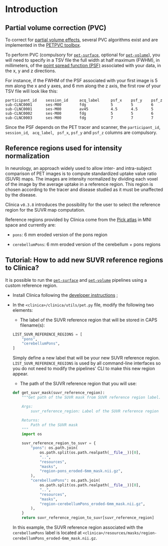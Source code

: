 # Introduction


## Partial volume correction (PVC)

To correct for [partial volume effects](http://www.turkupetcentre.net/petanalysis/image_pve.html), several PVC algorithms exist and are implemented in the [PETPVC toolbox](https://github.com/UCL/PETPVC).

To perform PVC (compulsory for [`pet-surface`](../PET_Surface), optional for [`pet-volume`](../PET_Volume)), you will need to specify in a TSV file the full width at half maximum (FWHM), in millimeters, of the [point spread function (PSF)](https://en.wikipedia.org/wiki/Point_spread_function) associated with your data, in the x, y and z directions.

For instance, if the FWHM of the PSF associated with your first image is 5 mm along the x and y axes, and 6 mm along the z axis, the first row of your TSV file will look like this:

```
participant_id    session_id     acq_label     psf_x    psf_y    psf_z
sub-CLNC0001      ses-M00        fdg           5        5        6
sub-CLNC0001      ses-M00        av45          4.5      4.5      5
sub-CLNC0002      ses-M00        fdg           5        5        6
sub-CLNC0003      ses-M00        fdg           7        7        7
```

Since the PSF depends on the PET tracer and scanner, the `participant_id`, `session_id`, ` acq_label`, ` psf_x`, `psf_y` and `psf_z` columns are compulsory.


## Reference regions used for intensity normalization

In neurology, an approach widely used to allow inter- and intra-subject comparison of PET images is to compute standardized uptake value ratio (SUVR) maps. The images are intensity normalized by dividing each voxel of the image by the average uptake in a reference region. This region is chosen according to the tracer and disease studied as it must be unaffected by the disease.

Clinica `v0.3.8` introduces the possibility for the user to select the reference region for the SUVR map computation.

Reference regions provided by Clinica come from the [Pick atlas](https://www.nitrc.org/projects/wfu_pickatlas) in MNI space and currently are:

- `pons`: 6 mm eroded version of the pons region

- `cerebellumPons`:  6 mm eroded version of the cerebellum + pons regions

## Tutorial: How to add new SUVR reference regions to Clinica?

It is possible to run the [`pet-surface`](../PET_Surface) and [`pet-volume`](../PET_Volume) pipelines using a custom reference region.

- Install Clinica following the [developer instructions](../../Installation/#install-clinica) ;

- In the `<clinica>/clinica/utils/pet.py` file, modify the following two elements:
    - The label of the SUVR reference region that will be stored in CAPS filename(s):
    ```python
    LIST_SUVR_REFERENCE_REGIONS = [
        "pons",
        "cerebellumPons",
    ]
    ```
    Simply define a new label that will be your new SUVR reference region. `LIST_SUVR_REFERENCE_REGIONS` is used by all command-line interfaces so you do not need to modify the pipelines' CLI to make this new region appear.

    - The path of the SUVR reference region that you will use:
    ```python
    def get_suvr_mask(suvr_reference_region):
        """Get path of the SUVR mask from SUVR reference region label.

        Args:
            suvr_reference_region: Label of the SUVR reference region

        Returns:
            Path of the SUVR mask
        """
        import os

        suvr_reference_region_to_suvr = {
            "pons": os.path.join(
                os.path.split(os.path.realpath(__file__))[0],
                "..",
                "resources",
                "masks",
                "region-pons_eroded-6mm_mask.nii.gz",
            ),
            "cerebellumPons": os.path.join(
                os.path.split(os.path.realpath(__file__))[0],
                "..",
                "resources",
                "masks",
                "region-cerebellumPons_eroded-6mm_mask.nii.gz",
            ),
        }
        return suvr_reference_region_to_suvr[suvr_reference_region]
    ```
    In this example, the SUVR reference region associated with the `cerebellumPons` label is located at `<clinica>/resources/masks/region-cerebellumPons_eroded-6mm_mask.nii.gz`.
